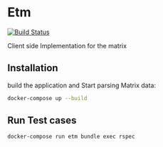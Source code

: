 # Etm

[![Build Status](https://travis-ci.org/assenvic/ETM.svg?branch=master)](https://travis-ci.org/assenvic/ETM)

Client side Implementation for the matrix 

## Installation

build the application and Start parsing Matrix data:

```bash
docker-compose up --build    
```

## Run Test cases
```bash
docker-compose run etm bundle exec rspec
```
